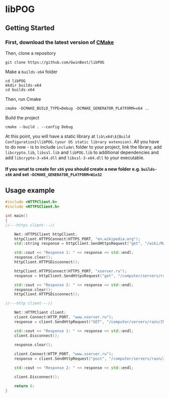 # libPOG
## Getting Started 
### First, download the latest version of [CMake](https://cmake.org/download/)
Then, clone a repository
```
git clone https://github.com/GwinBest/libPOG
```
Make a `builds-x64` folder 
```
cd libPOG
mkdir builds-x64
cd builds-x64
```
Then, run Cmake
```
cmake -DCMAKE_BUILD_TYPE=Debug -DCMAKE_GENERATOR_PLATFORM=x64 ..
```
Build the project
```
cmake --build . --config Debug
```
At this point, you will have a static library at `lib\x64\${Build Configuration}\libPOG.(your OS static library extension)`. 
All you have to do now - is to include `include\` folder to your project, link the library, add `libcrypto.lib`, `libssl.lib` and `libPOG.lib` to additional dependencies
and add `libcrypto-3-x64.dll` and `libssl-3-x64.dll` to your executable.
#### If you wnat to create for `x86` you should create a new folder e.g. `builds-x86` and set `-DCMAKE_GENERATOR_PLATFORM=Win32`
## Usage example 
``` c++
#include <HTTPClient.h>
#include <HTTPSClient.h>

int main()
{
//---https client---//

    Net::HTTPSClient httpClient;
    httpClient.HTTPSConnect(HTTPS_PORT, "en.wikipedia.org");
    std::string response = httpClient.SendHttpsRequest("get", "/wiki/Manchester_United_F.C.", "1.1");

    std::cout << "Response 1: " << response << std::endl;
    response.clear();
    httpClient.HTTPSDisconnect();

    httpClient.HTTPSConnect(HTTPS_PORT, "xserver.ru");
    response = httpClient.SendHttpsRequest("get", "/computer/servers/razn/28/", "1.1");

    std::cout << "Response 2: " << response << std::endl;
    response.clear();
    httpClient.HTTPSDisconnect();

//---http client---//

    Net::HTTPClient client;
    client.Connect(HTTP_PORT, "www.xserver.ru");
    response = client.SendHttpRequest("GET", "/computer/servers/razn/29/", "1.1");

    std::cout << "Response 1: " << response << std::endl;
    client.Disconnect();
   
    response.clear();

    client.Connect(HTTP_PORT, "www.xserver.ru");
    response = client.SendHttpRequest("post", "/computer/servers/razn/28/", "1.1");

    std::cout << "Response 2: " << response << std::endl;

    client.Disconnect();

    return 0;
}

```
